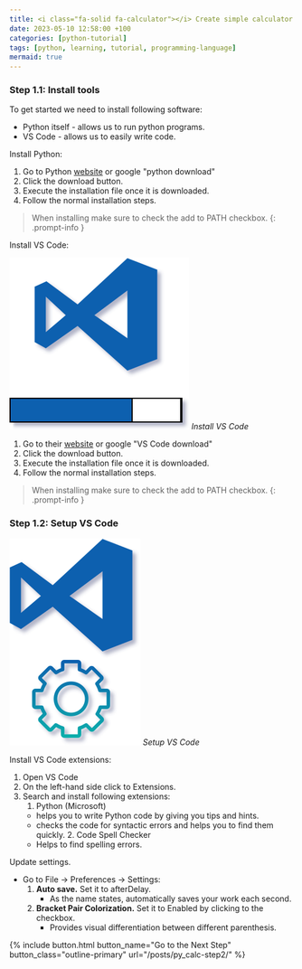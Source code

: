 ```yaml
--- 
title: <i class="fa-solid fa-calculator"></i> Create simple calculator - Step 1
date: 2023-05-10 12:58:00 +100
categories: [python-tutorial]
tags: [python, learning, tutorial, programming-language]
mermaid: true
---
```


### Step 1.1: Install tools

To get started we need to install following software:
- Python itself - allows us to run python programs.
- VS Code - allows us to easily write code.

Install Python:
1. Go to Python [website](https://www.python.org/downloads/)  or google "python download" 
2. Click the download button.
3. Execute the installation file once it is downloaded.
4. Follow the normal installation steps. 
> When installing make sure to check the add to PATH checkbox. 
    {: .prompt-info }

Install VS Code:

![Install VS Code](/assets/img/Learn_to_Code_in_Just_30_Minutes/install_vs_code.svg)
_Install VS Code_
1. Go to their [website](https://code.visualstudio.com/download) or google "VS Code download"
2. Click the download button. 
3. Execute the installation file once it is downloaded.
4. Follow the normal installation steps. 
> When installing make sure to check the add to PATH checkbox.
    {: .prompt-info }


### Step 1.2: Setup VS Code

![Setup VS Code](/assets/img/Learn_to_Code_in_Just_30_Minutes/setup_vs_code.svg)
_Setup VS Code_


Install VS Code extensions:
1. Open VS Code
2. On the left-hand side click to Extensions.
3. Search and install following extensions:
     1. Python (Microsoft) 
   - helps you to write Python code by giving you tips and hints.
   - checks the code for syntactic errors and helps you to find them quickly.
     2. Code Spell Checker
   - Helps to find spelling errors. 

Update settings. 
- Go to File -> Preferences -> Settings:
    1. **Auto save.** Set it to afterDelay.
       - As the name states, automatically saves your work each second.
    2. **Bracket Pair Colorization.** Set it to Enabled by clicking to the checkbox.
       - Provides visual differentiation between different parenthesis. 
 
 {% include button.html button_name="Go to the Next Step" button_class="outline-primary" url="/posts/py_calc-step2/" %}

